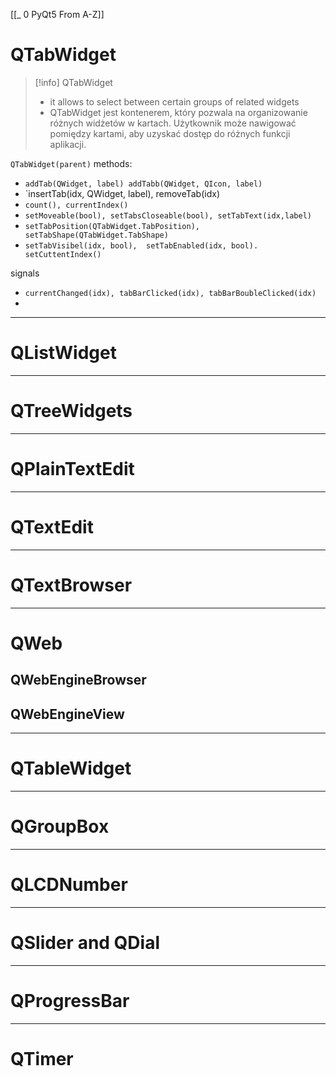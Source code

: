 [[_ 0 PyQt5 From A-Z]]

# QTabWidget

>[!info] QTabWidget
> - it allows to select between certain groups of related widgets
>- QTabWidget jest kontenerem, który pozwala na organizowanie różnych widżetów w kartach. Użytkownik może nawigować pomiędzy kartami, aby uzyskać dostęp do różnych funkcji aplikacji.



`QTabWidget(parent)`
methods:
- `addTab(QWidget, label) addTabb(QWidget, QIcon, label)`
- `insertTab(idx, QWidget, label), removeTab(idx)
- `count(), currentIndex()`
- `setMoveable(bool), setTabsCloseable(bool), setTabText(idx,label)`
- `setTabPosition(QTabWidget.TabPosition), setTabShape(QTabWidget.TabShape)`
- `setTabVisibel(idx, bool),  setTabEnabled(idx, bool). setCuttentIndex()`

signals
- `currentChanged(idx), tabBarClicked(idx), tabBarBoubleClicked(idx)`
- 




---
# QListWidget













--------
# QTreeWidgets














--------
# QPlainTextEdit












-------
# QTextEdit













----------
# QTextBrowser







----
# QWeb

## QWebEngineBrowser






## QWebEngineView





--------
# QTableWidget






----
# QGroupBox







-------
# QLCDNumber









-----
# QSlider and QDial










------
# QProgressBar








------
# QTimer








